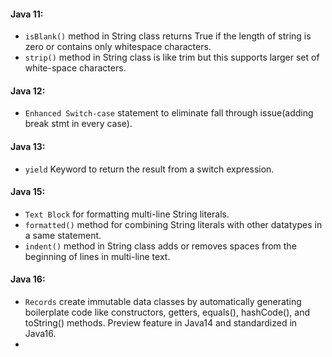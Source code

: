 #### Java 11:
- `isBlank()` method in String class returns True if the length of string is zero or contains only whitespace characters.
- `strip()` method in String class is like trim but this supports larger set of white-space characters.
#### Java 12:
- `Enhanced Switch-case` statement to eliminate fall through issue(adding break stmt in every case).
#### Java 13:
- `yield` Keyword to return the result from a switch expression.
#### Java 15:
- `Text Block` for formatting multi-line String literals.
- `formatted()` method for combining String literals with other datatypes in a same statement.
- `indent()` method in String class adds or removes spaces from the beginning of lines in multi-line text.
#### Java 16:
- `Records` create immutable data classes by automatically generating boilerplate code like constructors, getters, equals(), hashCode(), and toString() methods.
Preview feature in Java14 and standardized in Java16.
- 